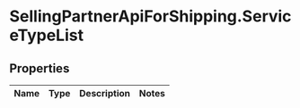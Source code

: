 # SellingPartnerApiForShipping.ServiceTypeList

## Properties
Name | Type | Description | Notes
------------ | ------------- | ------------- | -------------
